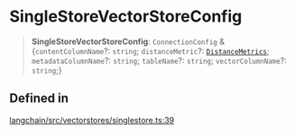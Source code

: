 SingleStoreVectorStoreConfig
============================

> **SingleStoreVectorStoreConfig**: `ConnectionConfig` & {`contentColumnName`?: `string`; `distanceMetric`?: [`DistanceMetrics`](/docs/api/vectorstores_singlestore/types/DistanceMetrics); `metadataColumnName`?: `string`; `tableName`?: `string`; `vectorColumnName`?: `string`;}

Defined in[](#defined-in "Direct link to Defined in")
------------------------------------------------------

[langchain/src/vectorstores/singlestore.ts:39](https://github.com/hwchase17/langchainjs/blob/1c1274d/langchain/src/vectorstores/singlestore.ts#L39)